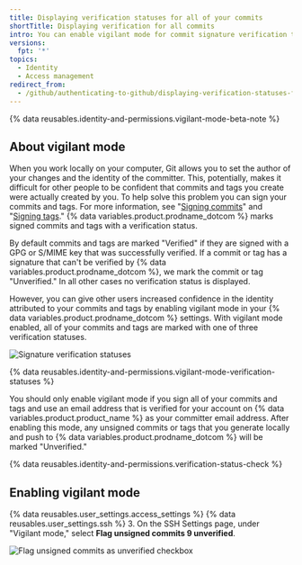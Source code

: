 ```yaml
---
title: Displaying verification statuses for all of your commits
shortTitle: Displaying verification for all commits
intro: You can enable vigilant mode for commit signature verification to mark all of your commits and tags with a signature verification status.
versions:
  fpt: '*'
topics:
  - Identity
  - Access management
redirect_from:
  - /github/authenticating-to-github/displaying-verification-statuses-for-all-of-your-commits
---
```

{% data reusables.identity-and-permissions.vigilant-mode-beta-note %}

## About vigilant mode

When you work locally on your computer, Git allows you to set the author of your changes and the identity of the committer. This, potentially, makes it difficult for other people to be confident that commits and tags you create were actually created by you. To help solve this problem you can sign your commits and tags. For more information, see "[Signing commits](/github/authenticating-to-github/signing-commits)" and "[Signing tags](/github/authenticating-to-github/signing-tags)." {% data variables.product.prodname_dotcom %} marks signed commits and tags with a verification status. 

By default commits and tags are marked "Verified" if they are signed with a GPG or S/MIME key that was successfully verified. If a commit or tag has a signature that can't be verified by {% data variables.product.prodname_dotcom %}, we mark the commit or tag "Unverified." In all other cases no verification status is displayed.

However, you can give other users increased confidence in the identity attributed to your commits and tags by enabling vigilant mode in your {% data variables.product.prodname_dotcom %} settings. With vigilant mode enabled, all of your commits and tags are marked with one of three verification statuses.

![Signature verification statuses](/assets/images/help/commits/signature-verification-statuses.png)

{% data reusables.identity-and-permissions.vigilant-mode-verification-statuses %}

You should only enable vigilant mode if you sign all of your commits and tags and use an email address that is verified for your account on {% data variables.product.product_name %} as your committer email address. After enabling this mode, any unsigned commits or tags that you generate locally and push to {% data variables.product.prodname_dotcom %} will be marked "Unverified."

{% data reusables.identity-and-permissions.verification-status-check %}

## Enabling vigilant mode

{% data reusables.user_settings.access_settings %}
{% data reusables.user_settings.ssh %}
3. On the SSH Settings page, under "Vigilant mode," select **Flag unsigned commits 9 unverified**.

   ![Flag unsigned commits as unverified checkbox](/assets/images/help/commits/vigilant-mode-checkbox.png)
